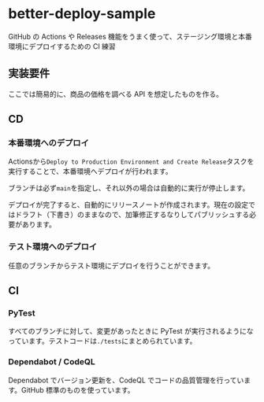 # better-deploy-sample

GitHub の Actions や Releases 機能をうまく使って、ステージング環境と本番環境にデプロイするための CI 練習

## 実装要件

ここでは簡易的に、商品の価格を調べる API を想定したものを作る。

## CD

### 本番環境へのデプロイ

Actionsから`Deploy to Production Environment and Create Release`タスクを実行することで、本番環境へデプロイが行われます。

ブランチは必ず`main`を指定し、それ以外の場合は自動的に実行が停止します。

デプロイが完了すると、自動的にリリースノートが作成されます。現在の設定ではドラフト（下書き）のままなので、加筆修正するなりしてパブリッシュする必要があります。

### テスト環境へのデプロイ

任意のブランチからテスト環境にデプロイを行うことができます。

## CI

### PyTest

すべてのブランチに対して、変更があったときに PyTest が実行されるようになっています。テストコードは`./tests`にまとめられています。

### Dependabot / CodeQL

Dependabot でバージョン更新を、CodeQL でコードの品質管理を行っています。GitHub 標準のものを使っています。
